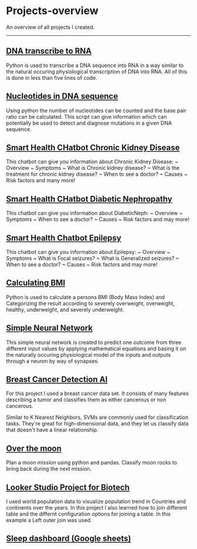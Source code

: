 # Projects-overview
An overview of all projects I created.
********************************************************************
## [DNA transcribe to RNA](https://github.com/ElodynPixel/DNA-transcribe-to-RNA)

Python is used to transcribe a DNA sequence into RNA in a way similar to the natural occuring physiological transcription of DNA into RNA. All of this is done in less than five lines of code.

## [Nucleotides in DNA sequence](https://github.com/ElodynPixel/Nucleotides-in-DNA-sequences)

Using python the number of nucleotides can be counted and the base pair ratio can be calculated. This script can give information which can potentially be used to detect and diagnose mutations in a given DNA sequence.

## [Smart Health CHatbot Chronic Kidney Disease ](https://github.com/ElodynPixel/SmartHealthChatBot-Chronic_Kidney_Disease)

This chatbot can give you information about Chronic Kidney Disease: ~ Overview ~ Symptoms ~ What is Chronic kidney disease? ~ What is the treatment for chronic kidney disease? ~ When to see a doctor? ~ Causes ~ Risk factors and many more!

## [Smart Health CHatbot Diabetic Nephropathy](https://github.com/ElodynPixel/SmartHealthChatBot-Diabetic_Nephropathy)

This chatbot can give you information about DiabeticNeph: ~ Overview ~ Symptoms ~ When to see a doctor? ~ Causes ~ Risk factors and may more!

## [Smart Health Chatbot Epilepsy](https://github.com/ElodynPixel/SmartHealthChatBot-Epilepsy)

This chatbot can give you information about Epilepsy: ~ Overview ~ Symptoms ~ What is Focal seizures? ~ What is Generalized seizures? ~ When to see a doctor? ~ Causes ~ Risk factors and may more!

## [Calculating BMI](https://github.com/ElodynPixel/Calculating-BMI)

Python is used to calculate a persons BMI (Body Mass Index) and Categorizing the result according to severely overweight, overweight, healthy, underweight, and severely underweight.

## [Simple Neural Network](https://github.com/ElodynPixel/Simple-Neural-Network)

This simple neural network is created to predict one outcome from three different input values by applying mathematical equations and basing it on the naturally occuring physiological model of the inputs and outputs through a neuron by way of synapses.

## [Breast Cancer Detection AI](https://github.com/ElodynPixel/Breast_Cancer_Detection-AI)

For this project I used a breast cancer data set. It consists of many features describing a tumor and classifies them as either cancerous or non cancerous.

Similar to K Nearest Neighbors, SVMs are commonly used for classification tasks. They're great for high-dimensional data, and they let us classify data that doesn't have a linear relationship.

## [Over the moon](https://github.com/ElodynPixel/over-the-moon)

Plan a moon mission using python and pandas. Classify moon rocks to bring back during the next mission.

## [Looker Studio Project for Biotech](https://github.com/ElodynPixel/Looker-Studio-project-for-biotech)

I used world population data to visualize population trend in Countries and continents over the years. In this project I also learned how to join different table and the differnt configuration options for joining a table. In this example a Left outer join was used.



## [Sleep dashboard (Google sheets)](https://github.com/ElodynPixel/Sleep-dashboard-Google-sheets-) 
